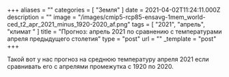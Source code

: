 +++
aliases = ""
categories = [ "Земля" ]
date = 2021-04-02T11:24:11.000Z
description = ""
image = "/images/cmip5-rcp85-ensavg-1mem_world-ced_t2_apr_2021_minus_1920-2020_af.png"
tags = [ "2021", "апрель", "климат " ]
title = "Прогноз: апрель 2021 по сравнению с температурами апреля предыдущего столетия"
type = "post"
url = ""
_template = "post"
+++

Такой вот у нас прогноз на среднюю температуру апреля 2021 если сравнивать его с апрелями промежутка с 1920 по 2020.
